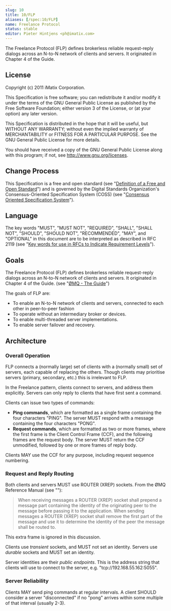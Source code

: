 ```yaml
---
slug: 10
title: 10/FLP
aliases: [/spec:10/FLP]
name: Freelance Protocol
status: stable
editor: Pieter Hintjens <ph@imatix.com>
---
```


The Freelance Protocol (FLP) defines brokerless reliable request-reply dialogs across an N-to-N network of clients and servers. It originated in Chapter 4 of the Guide.

## License

Copyright (c) 2011 iMatix Corporation.

This Specification is free software; you can redistribute it and/or modify it under the terms of the GNU General Public License as published by the Free Software Foundation; either version 3 of the License, or (at your option) any later version.

This Specification is distributed in the hope that it will be useful, but WITHOUT ANY WARRANTY; without even the implied warranty of MERCHANTABILITY or FITNESS FOR A PARTICULAR PURPOSE. See the GNU General Public License for more details.

You should have received a copy of the GNU General Public License along with this program; if not, see <http://www.gnu.org/licenses>.

## Change Process

This Specification is a free and open standard (see "[Definition of a Free and Open Standard](http://www.digistan.org/open-standard:definition)") and is governed by the Digital Standards Organization's Consensus-Oriented Specification System (COSS) (see "[Consensus Oriented Specification System](http://www.digistan.org/spec:1/COSS)").

## Language

The key words "MUST", "MUST NOT", "REQUIRED", "SHALL", "SHALL NOT", "SHOULD", "SHOULD NOT", "RECOMMENDED",  "MAY", and "OPTIONAL" in this document are to be interpreted as described in RFC 2119 (see "[Key words for use in RFCs to Indicate Requirement Levels](http://tools.ietf.org/html/rfc2119)").

## Goals

The Freelance Protocol (FLP) defines brokerless reliable request-reply dialogs across an N-to-N network of clients and servers. It originated in Chapter 4 of the Guide. (see "[ØMQ - The Guide](http://zguide.zeromq.org)")

The goals of FLP are:

* To enable an N-to-N network of clients and servers, connected to each other in peer-to-peer fashion
* To operate without an intermediary broker or devices.
* To enable multi-threaded server implementations.
* To enable server failover and recovery.

## Architecture

### Overall Operation

FLP connects a (normally large) set of clients with a (normally small) set of servers, each capable of replacing the others. Though clients may prioritise servers (primary, secondary, etc.) this is irrelevant to FLP.

In the Freelance pattern, clients connect to servers, and address them explicitly. Servers can only reply to clients that have first sent a command.

Clients can issue two types of commands:

* **Ping commands**, which are formatted as a single frame containing the four characters "PING". The server MUST respond with a message containing the four characters "PONG".
* **Request commands**, which are formatted as two or more frames, where the first frame is the Client Control Frame (CCF), and the following frames are the request body. The server MUST return the CCF unmodified, followed by one or more frames of reply body.

Clients MAY use the CCF for any purpose, including request sequence numbering.

### Request and Reply Routing

Both clients and servers MUST use ROUTER (XREP) sockets. From the ØMQ Reference Manual (see "[]()"):

> When receiving messages a ROUTER (XREP) socket shall prepend a message part containing the identity of the originating peer to the message before passing it to the application. When sending messages a ROUTER (XREP) socket shall remove the first part of the message and use it to determine the identity of the peer the message shall be routed to.

This extra frame is ignored in this discussion.

Clients use *transient* sockets, and MUST not set an identity. Servers use *durable* sockets and MUST set an identity.

Server identities are their *public endpoints*. This is the address string that clients will use to connect to the server, e.g. "tcp://192.168.55.162:5055".

### Server Reliability

Clients MAY send ping commands at regular intervals. A client SHOULD consider a server "disconnected" if no "pong" arrives within some multiple of that interval (usually 2-3).
